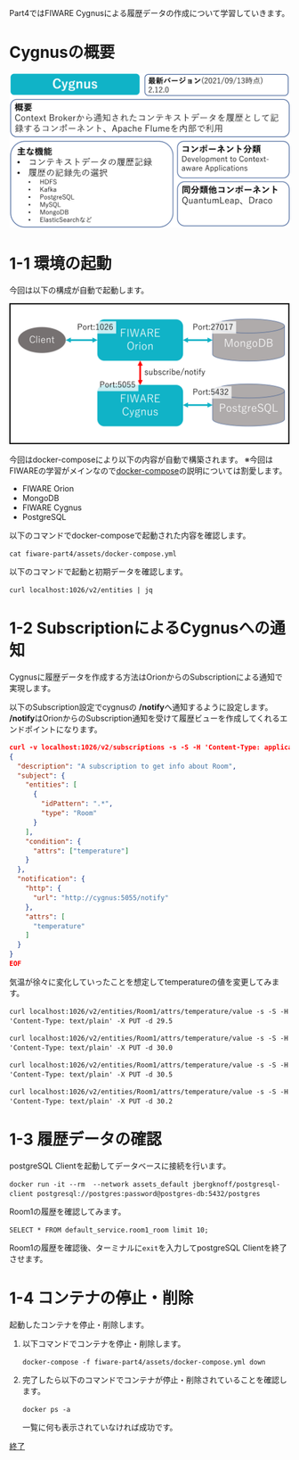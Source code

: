 Part4ではFIWARE Cygnusによる履歴データの作成について学習していきます。

# Cygnusの概要

![Cygnus概要](./assets/4-0.png)

# 1-1 環境の起動

今回は以下の構成が自動で起動します。

![全体構成図](./assets/4-1.png)


今回はdocker-composeにより以下の内容が自動で構築されます。
※今回はFIWAREの学習がメインなので[docker-compose](https://docs.docker.jp/compose/toc.html)の説明については割愛します。

* FIWARE Orion
* MongoDB
* FIWARE Cygnus
* PostgreSQL

以下のコマンドでdocker-composeで起動された内容を確認します。

`cat fiware-part4/assets/docker-compose.yml`

以下のコマンドで起動と初期データを確認します。

`curl localhost:1026/v2/entities | jq`

# 1-2 SubscriptionによるCygnusへの通知

Cygnusに履歴データを作成する方法はOrionからのSubscriptionによる通知で実現します。

以下のSubscription設定でcygnusの **/notify**へ通知するように設定します。  
**/notify**はOrionからのSubscription通知を受けて履歴ビューを作成してくれるエンドポイントになります。

```json
curl -v localhost:1026/v2/subscriptions -s -S -H 'Content-Type: application/json' -d @- <<EOF
{
  "description": "A subscription to get info about Room",
  "subject": {
    "entities": [
      {
        "idPattern": ".*",
        "type": "Room"
      }
    ],
    "condition": {
      "attrs": ["temperature"]
    }
  },
  "notification": {
    "http": {
      "url": "http://cygnus:5055/notify"
    },
    "attrs": [
      "temperature"
    ]
  }
}
EOF
```

気温が徐々に変化していったことを想定してtemperatureの値を変更してみます。

`curl localhost:1026/v2/entities/Room1/attrs/temperature/value -s -S -H 'Content-Type: text/plain' -X PUT -d 29.5`

`curl localhost:1026/v2/entities/Room1/attrs/temperature/value -s -S -H 'Content-Type: text/plain' -X PUT -d 30.0`

`curl localhost:1026/v2/entities/Room1/attrs/temperature/value -s -S -H 'Content-Type: text/plain' -X PUT -d 30.5`

`curl localhost:1026/v2/entities/Room1/attrs/temperature/value -s -S -H 'Content-Type: text/plain' -X PUT -d 30.2`

# 1-3 履歴データの確認

postgreSQL Clientを起動してデータベースに接続を行います。

`docker run -it --rm  --network assets_default jbergknoff/postgresql-client postgresql://postgres:password@postgres-db:5432/postgres`


Room1の履歴を確認してみます。

`SELECT * FROM default_service.room1_room limit 10;`

Room1の履歴を確認後、ターミナルに`exit`を入力してpostgreSQL Clientを終了させます。

# 1-4 コンテナの停止・削除

起動したコンテナを停止・削除します。

1. 以下コマンドでコンテナを停止・削除します。

   `docker-compose -f fiware-part4/assets/docker-compose.yml down`

2. 完了したら以下のコマンドでコンテナが停止・削除されていることを確認します。

   `docker ps -a`

   一覧に何も表示されていなければ成功です。

[終了](finish.md)
